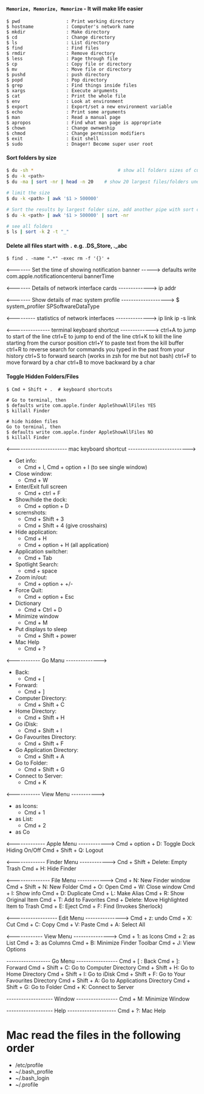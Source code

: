 #### `Memorize, Memorize, Memorize` - It will make life easier
```
$ pwd                 : Print working directory
$ hostname            : Computer's network name
$ mkdir               : Make directory
$ cd                  : Change directory
$ ls                  : List directory
$ find                : Find files
$ rmdir               : Remove directory
$ less                : Page through file
$ cp                  : Copy file or directory
$ mv                  : Move file or directory
$ pushd               : push directory
$ popd                : Pop directory
$ grep                : Find things inside files
$ xargs               : Execute arguments
$ cat                 : Print the whole file
$ env                 : Look at environment
$ export              : Export/set a new environment variable
$ echo                : Print some arguments
$ man                 : Read a manual page
$ apropos             : Find what man page is appropriate
$ chown               : Change ownweship
$ chmod               : Change permission modifiers
$ exit                : Exit shell
$ sudo                : Dnager! Become super user root
```

#### Sort folders by size
```sh
$ du -sh *                               # show all folders sizes of current location
$ du -k <path>
$ du -ma | sort -nr | head -n 20    # show 20 largest files/folders under the current directory

# limit the size
$ du -k <path> | awk '$1 > 500000'

# Sort the results by largest folder size, add another pipe with sort command
$ du -k <path> | awk '$1 > 500000' | sort -nr

# see all folders
$ ls | sort -k 2 -t "_"
```

#### Delete all files start with `.` e.g. .DS_Store, ._abc

```
$ find . -name ".*" -exec rm -f '{}' +
```

<------- Set the time of showing notification banner ----->
defaults write com.apple.notificationcenterui bannerTime <SECONDS>

<------- Details of network interface cards ------------->
ip addr

<------- Show details of mac system profile ------------------->
$ system_profiler SPSoftwareDataType

<--------- statistics of network interfaces -------------->
ip link
ip -s link

<--------------- terminal keyboard shortcut ------------->
ctrl+A to jump to start of the line
ctrl+E to jump to end of the line
ctrl+K to kill the line starting from the cursor position
ctrl+Y to paste text from the kill buffer
ctrl+R to reverse search for commands you typed in the past from your history
ctrl+S to forward search (works in zsh for me but not bash)
ctrl+F to move forward by a char
ctrl+B to move backward by a char

#### Toggle Hidden Folders/Files
```
$ Cmd + Shift + .  # keyboard shortcuts

# Go to terminal, then
$ defaults write com.apple.finder AppleShowAllFiles YES
$ killall Finder

# hide hidden files
Go to terminal, then
$ defaults write com.apple.finder AppleShowAllFiles NO
$ killall Finder
```
<---------------------- mac keyboard shortcut  ------------------------->
- Get info:
  - Cmd + I, Cmd + option + I (to see single window)
- Close window:
  - Cmd + W
- Enter/Exit full screen
    - Cmd + ctrl + F
- Show/hide the dock:
	- Cmd + option + D
- scrernshots:
  - Cmd + Shift + 3
  - Cmd + Shift + 4 (give crosshairs)
- Hide application:
	- Cmd + H
	- Cmd + option + H (all application)
- Application switcher:
	- Cmd + Tab
- Spotlight Search:
  - cmd + space
- Zoom in/out:
	- Cmd + option + +/-
- Force Quit:
	- Cmd + option + Esc
- Dictionary
	- Cmd + Ctrl + D
- Minimize window
	- Cmd + M
- Put displays to sleep
	- Cmd + Shift + power
- Mac Help
	- Cmd + ?

<----------- Go Manu -------------->
- Back:
	- Cmd + [
- Forward:
	- Cmd + ]
- Computer Directory:
	- Cmd + Shift + C
- Home Directory:
	- Cmd + Shift + H
- Go iDisk:
	- Cmd + Shift + I
- Go Favourites Directory:
	- Cmd + Shift + F
- Go Application Directory:
	- Cmd + Shift + A
- Go to Folder:
	- Cmd + Shift + G
- Connect to Server:
	- Cmd  + K

<----------- View Menu ----------->
- as Icons:
	- Cmd + 1
- as List:
	- Cmd + 2
- as Co


<------------- Apple Menu ------------>
Cmd + option + D: Toggle Dock Hiding On/Off
Cmd + Shift + Q: Logout

<------------- Finder Menu ------------>
Cnd + Shift + Delete: Empty Trash
Cmd + H: Hide Finder

<--------------- File Menu ------------>
Cmd + N: New Finder window
Cmd + Shift + N: New Folder
Cmd + O: Open
Cmd + W: Close window
Cmd + I: Show info
Cmd + D: Duplicate
Cmd + L: Make Alias
Cmd + R: Show Original Item
Cmd + T: Add to Favorites
Cmd + Delete: Move Highlighted Item to Trash
Cmd + E: Eject
Cmd + F: Find (Invokes Sherlock)

<------------------ Edit Menu --------------->
Cmd + z: undo
Cmd + X: Cut
Cmd + C: Copy
Cmd + V: Paste
Cmd + A: Select All

<------------ View Menu --------------->
Cmd + 1: as Icons
Cmd + 2: as List
Cmd + 3: as Columns
Cmd + B: Minimize Finder Toolbar
Cmd + J: View Options

------------------ Go Menu -----------------
Cmd + [ : Back
Cmd + ]: Forward
Cmd + Shift + C: Go to Computer Directory
Cmd + Shift + H: Go to Home Directory
Cmd + Shift + I: Go to iDisk
Cmd + Shift + F: Go to Your Favourites Directory
Cmd + Shift + A: Go to Applications Directory
Cmd + Shift + G: Go to Folder
Cmd + K: Connect to Server

------------------- Window -----------------
Cmd + M: Minimize Window

------------------- Help --------------------
Cmd + ?: Mac Help

# Mac read the files in the following order
- /etc/profile
- ~/.bash_profile
- ~/.bash_login
- ~/.profile
